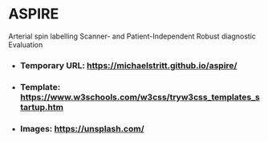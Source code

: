 # ASPIRE

Arterial spin labelling Scanner- and Patient-Independent Robust diagnostic Evaluation

* ### Temporary URL: https://michaelstritt.github.io/aspire/
* ### Template: https://www.w3schools.com/w3css/tryw3css_templates_startup.htm
* ### Images: https://unsplash.com/
